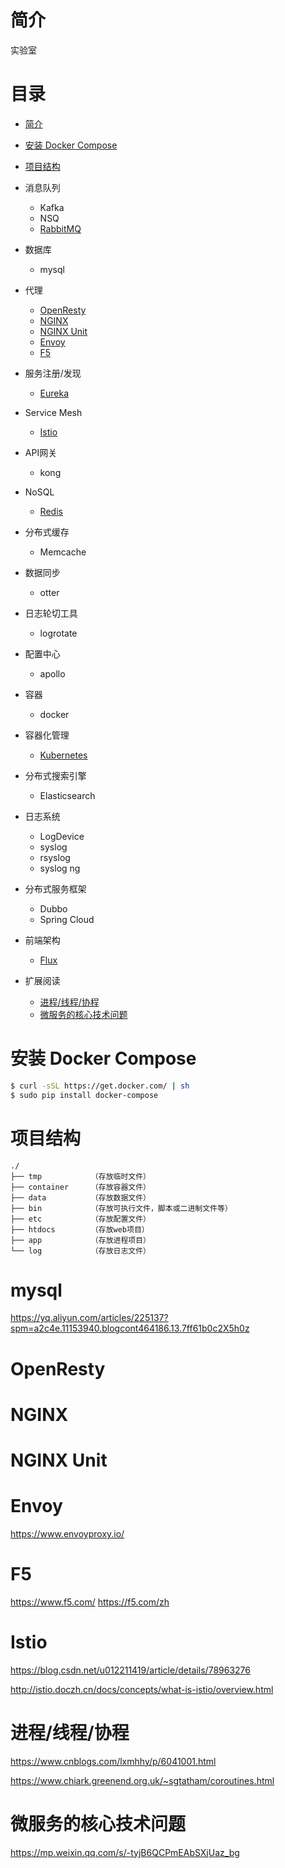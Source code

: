 # 简介

实验室

# 目录

* [简介](#简介)
* [安装 Docker Compose](#安装-docker-compose)
* [项目结构](#文件结构)

* 消息队列
    * Kafka
    * NSQ
    * [RabbitMQ](./app/rabbitmq)

* 数据库

    * mysql

* 代理
    * [OpenResty](#OpenResty)
    * [NGINX](#NGINX)
    * [NGINX Unit](#NGINX-Unit)
    * [Envoy](#Envoy)
    * [F5](#F5)

* 服务注册/发现
   
    * [Eureka](#Eureka)

* Service Mesh
    * [Istio](#Istio)

* API网关
    * kong

* NoSQL
    * [Redis](./app/redis)

* 分布式缓存
    * Memcache

* 数据同步
    * otter

* 日志轮切工具
    * logrotate

* 配置中心
    * apollo

* 容器
    * docker

* 容器化管理
    * [Kubernetes](./app/kubernetes)

* 分布式搜索引擎
    * Elasticsearch

* 日志系统

   * LogDevice
   * syslog
   * rsyslog
   * syslog ng

* 分布式服务框架

   * Dubbo
   * Spring Cloud

* 前端架构

   * [Flux](http://www.ruanyifeng.com/blog/2016/01/flux.html)


* 扩展阅读
   * [进程/线程/协程](#进程/线程/协程)
   * [微服务的核心技术问题](#微服务的核心技术问题)

# 安装 Docker Compose

```bash
$ curl -sSL https://get.docker.com/ | sh
$ sudo pip install docker-compose
```


# 项目结构

```
./
├── tmp           （存放临时文件）
├── container     （存放容器文件）
├── data          （存放数据文件）
├── bin           （存放可执行文件，脚本或二进制文件等）
├── etc           （存放配置文件）
├── htdocs        （存放web项目）
├── app           （存放进程项目）
└── log           （存放日志文件）

```


# mysql

https://yq.aliyun.com/articles/225137?spm=a2c4e.11153940.blogcont464186.13.7ff61b0c2X5h0z


# OpenResty

# NGINX

# NGINX Unit

# Envoy

https://www.envoyproxy.io/

# F5

https://www.f5.com/
https://f5.com/zh

# Istio

https://blog.csdn.net/u012211419/article/details/78963276

http://istio.doczh.cn/docs/concepts/what-is-istio/overview.html


# 进程/线程/协程

https://www.cnblogs.com/lxmhhy/p/6041001.html

https://www.chiark.greenend.org.uk/~sgtatham/coroutines.html

# 微服务的核心技术问题

https://mp.weixin.qq.com/s/-tyjB6QCPmEAbSXjUaz_bg